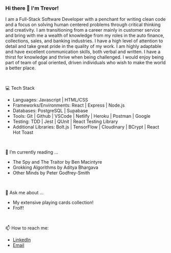 ### Hi there 👋 I'm Trevor!

I am a Full-Stack Software Developer with a penchant for writing clean code and a focus on solving human centered problems through critical thinking and creativity. I am transitioning from a career mainly in customer service and bring with me a wealth of knowledge from my roles in the auto finance, collections, sales, and banking industries. I have a high level of attention to detail and take great pride in the quality of my work. I am highly adaptable and have excellent communication skills, both verbal and written. I have a thirst for knowledge and thrive when being challenged. I would enjoy being part of team of goal oriented, driven individuals who wish to make the world a better place. 

<br>

💻 Tech Stack
- Languages: Javascript | HTML/CSS
- Frameworks/Environments: React | Express | Node.js
- Databases: PostgreSQL | Supabase
- Tools: Git | Github | VSCode | Netlify | Heroku | Postman | Google 
- Testing: TDD | Jest | QUnit | React Testing Library
- Additional Libraries: Bolt.js | TensorFlow | Cloudinary | BCrypt | React Hot Toast

<br>

🌱 I’m currently reading ...
  - The Spy and The Traitor by Ben Macintyre
  - Grokking Algorithms by Aditya Bhargava
  - Other Minds by Peter Godfrey-Smith

<br>

💬 Ask me about ... <br>
  - My extensive playing cards collection!
  - Frolf!
  
<br>
  
📫 How to reach me:<br>
  - [LinkedIn](https://www.linkedin.com/in/trevor-rezac-a14840124/) <br>
  - [Email](mailto:trev.rezac@gmail.com)

  
<!--
**Trevor-Rezac/Trevor-Rezac** is a ✨ _special_ ✨ repository because its `README.md` (this file) appears on your GitHub profile.

Here are some ideas to get you started:

- 🔭 I’m currently working on ...

- 👯 I’m looking to collaborate on ...
- 🤔 I’m looking for help with ...


- 😄 Pronouns: ...
- ⚡ Fun fact: ...
-->
